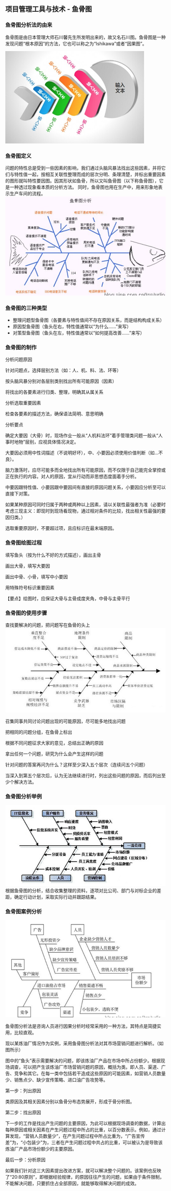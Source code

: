 ## 项目管理工具与技术 - 鱼骨图

### 鱼骨图分析法的由来
鱼骨图是由日本管理大师石川馨先生所发明出来的，故又名石川图。鱼骨图是一种发现问题“根本原因”的方法，它也可以称之为“Ishikawa”或者“因果图”。

![鱼骨图 01](/assets/鱼骨图%2001.png)

### 鱼骨图定义
问题的特性总是受到一些因素的影响，我们通过头脑风暴法找出这些因素，并将它们与特性值一起，按相互关联性整理而成的层次分明、条理清楚，并标出重要因素的图形就叫特性要因图。因其形状如鱼骨，所以又叫鱼骨图（以下称鱼骨图），它是一种透过现象看本质的分析方法。 同时，鱼骨图也用在生产中，用来形象地表示生产车间的流程。
![鱼骨图 02](/assets/鱼骨图%2002.png)

### 鱼骨图的三种类型
- 整理问题型鱼骨图（各要素与特性值间不存在原因关系，而是结构构成关系）
- 原因型鱼骨图（鱼头在右，特性值通常以“为什么……”来写）
- 对策型鱼骨图（鱼头在左，特性值通常以“如何提高改善……”来写）

### 鱼骨图的制作
分析问题原因

针对问题点，选择层别方法（如：人、机、料、法、环等）

按头脑风暴分别对各层别类别找出所有可能原因（因素）

将找出的各要素进行归类、整理，明确其从属关系

分析选取重要因素

检查各要素的描述方法，确保语法简明、意思明确

分析要点

确定大要因（大骨）时，现场作业一般从“人机料法环”着手管理类问题一般从“人事时地物”层别，应视具体情况决定。

大要因必须用中性词描述（不说明好坏），中、小要因必须使用价值判断（如…不良）。

脑力激荡时，应尽可能多而全地找出所有可能原因，而不仅限于自己能完全掌控或正在执行的内容。对人的原因，宜从行动而非思想态度面着手分析。

中要因跟特性值、小要因跟中要因间有直接的原因问题关系，小要因应分析至可以直接下对策。

如果某种原因可同时归属于两种或两种以上因素，请以关联性最强者为准（必要时考虑三现主义：即现时到现场看现物，通过相对条件的比较，找出相关性最强的要因归类。）

选取重要原因时，不要超过项，且应标识在最末端原因。

### 鱼骨图绘图过程
填写鱼头（按为什么不好的方式描述），画出主骨

画出大骨，填写大要因

画出中骨、小骨，填写中小要因

用特殊符号标识重要因素

【要点】绘图时，应保证大骨与主骨成度夹角，中骨与主骨平行

### 鱼骨图的使用步骤
查找要解决的问题，把问题写在鱼骨的头上
![鱼骨图 03](/assets/鱼骨图%2003.png)

召集同事共同讨论问题出现的可能原因，尽可能多地找出问题

把相同的问题分组，在鱼骨上标出

根据不同问题征求大家的意见，总结出正确的原因

拿出任何一个问题，研究为什么会产生这样的问题

针对问题的答案再问为什么？这样至少深入五个层次（连续问五个问题）

当深入到第五个层次后，认为无法继续进行时，列出这些问题的原因，而后列出至少个解决方法。

### 鱼骨图分析举例
![鱼骨图 04](/assets/鱼骨图%2004.png)
根据鱼骨图的分析，结合收集整理的资料，逐项对比公司、部门与对标企业的差距，确定行动计划，采取实际行动并跟踪结果。


### 鱼骨图案例分析
![鱼骨图 05](/assets/鱼骨图%2005.png)

鱼骨图分析法是咨询人员进行因果分析时经常采用的一种方法，其特点是简捷实用，比较直观。

现以某炼油厂情况作为实例，采用鱼骨图分析法对其市场营销问题进行解析。（如图所示）

图中的“鱼头”表示需要解决的问题，即该炼油厂产品在市场中所占份额少。根据现场调查，可以把产生该炼油厂市场营销问题的原因，概括为类。即人员、渠道、广告、竞争和其它。在每一类中包括若干造成这些原因的可能因素，如营销人员数量少、销售点少、缺少宣传策略、进口油广告攻势等。

第一步：列出原因

类原因及其相关因素分别以鱼骨分布态势展开，形成于骨分析图。

第二步：找出原因

下一步的工作是找出产生问题的主要原因，为此可以根据现场调查的数据，计算出每种原因或相关因素在产生问题过程中所占的比重，以百分数表示。例如，通过计算发现，“营销人员数量少”，在产生问题过程中所占比重为，“广告宣传差”为，“小包装少”为，三者在产生问题过程中共占的比重，可以被认为是导致该炼油厂产品市场份额少的主要原因。

最后一步：分析原因

如果我们针对这三大因素提出改进方案，就可以解决整个问题的。该案例也反映了“20:80原则”，即根据经验规律，的原因往往产生的问题，如果由于条件限制，不能解决问题，只要抓住占全部原因，就能够取得解决问题的成效。







